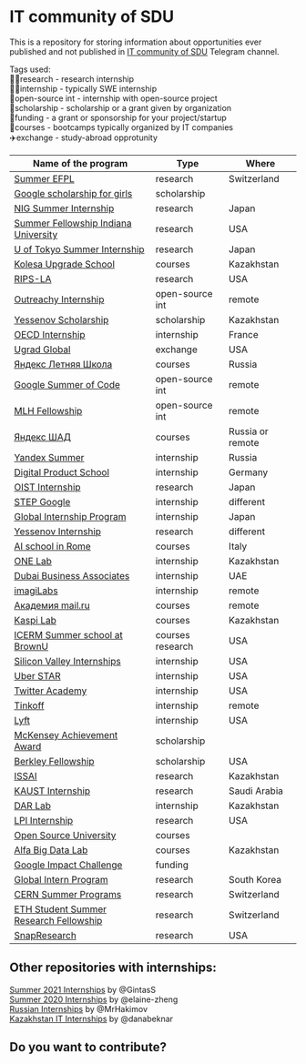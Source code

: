 # IT community of SDU

This is a repository for storing information about opportunities ever published and not published in [IT community of SDU](https://t.me/sdu_it_community) Telegram channel.

Tags used:  
👩‍🔬research - research internship  
:woman_technologist:internship - typically SWE internship  
👐open-source int - internship with open-source project  
🏫scholarship - scholarship or a grant given by organization  
💸funding - a grant or sponsorship for your project/startup  
📖courses - bootcamps typically organized by IT companies  
✈️exchange - study-abroad opprotunity  

Name of the program | Type | Where |
--------------------|------|-------|
[Summer EFPL](https://summer.epfl.ch/) | research | Switzerland |
[Google scholarship for girls](https://buildyourfuture.withgoogle.com/scholarships/generation-google-scholarship-emea/) | scholarship | |
[NIG Summer Internship](https://www.nig.ac.jp/jimu/soken/intern/2021/index.html) | research | Japan |
[Summer Fellowship Indiana University](https://luddy.indiana.edu/research/student-research/fellowship.html) | research | USA |
[U of Tokyo Summer Internship](https://www.ilo.k.u-tokyo.ac.jp/summer_en/program) | research | Japan |
[Kolesa Upgrade School](https://upgrade.kolesa.group/) | courses | Kazakhstan |
[RIPS-LA](http://www.ipam.ucla.edu/programs/student-research-programs/research-in-industrial-projects-for-students-rips-2021/?tab=apply) | research | USA |
[Outreachy Internship](https://www.outreachy.org/) | open-source int | remote |
[Yessenov Scholarship](https://yessenovfoundation.org/o-fonde/programmyi/nauka/stipendiya-im-akademika-sh-esenova/) | scholarship | Kazakhstan |
[OECD Internship](https://www.oecd.org/careers/internship-programme/) | internship | France |
[Ugrad Global](https://kz.usembassy.gov/global-ugrad-2021-2022/) | exchange | USA |
[Яндекс Летняя Школа](https://academy.yandex.ru/schools?utm_source=academy&utm_medium=smm&utm_campaign=anons_25.01#courses) | courses | Russia |
[Google Summer of Code](https://summerofcode.withgoogle.com/) | open-source int | remote |
[MLH Fellowship](https://fellowship.mlh.io/#programs) | open-source int | remote |
[Яндекс ШАД](https://yandexdataschool.ru/) | courses | Russia or remote |
[Yandex Summer](https://yandex.ru/yaintern/) | internship | Russia |
[Digital Product School](https://digitalproductschool.io/apply/) | internship | Germany |
[OIST Internship](https://admissions.oist.jp/oist-research-internship-program-description) | research | Japan |
[STEP Google](https://buildyourfuture.withgoogle.com/programs/step/) | internship | different |
[Global Internship Program](https://hennge.com/global/gip.html) | internship | Japan |
[Yessenov Internship](https://yessenovfoundation.org/o-fonde/programmyi/nauka/nauchnyie-stazhirovki-v-laboratoriyah-mira/) | research | different |
[AI school in Rome](https://picampus-school.com/programme/school-of-ai/) | courses | Italy |
[ONE Lab]() | internship | Kazakhstan |
[Dubai Business Associates](https://dubaibusinessassociates.ae/) | internship | UAE |
[imagiLabs](https://imagilabs.com/pages/careers) | internship | remote |
[Академия mail.ru](https://data.mail.ru/pages/index/?next=/feed/%3F#auth) | courses | remote |
[Kaspi Lab](https://lab.kaspi.kz/) | courses | Kazakhstan |
[ICERM Summer school at BrownU](https://icerm.brown.edu/summerug/2020/#programdetails) | courses research | USA |
[Silicon Valley Internships](https://siliconvalleyinternship.com/) | internship | USA |
[Uber STAR](https://www.uber.com/us/en/careers/teams/university/) | internship | USA |
[Twitter Academy](https://twitteracademy21.splashthat.com/) | internship | USA |
[Tinkoff](https://fintech.tinkoff.ru/study/start/) | internship | remote |
[Lyft](https://www.lyft.com/careers/university) | internship | USA |
[McKensey Achievement Award](https://www.mckinsey.com/careers/mckinsey-achievement-awards/overview#) | scholarship | |
[Berkley Fellowship](https://www.noticebard.com/miller-research-fellowship-university-california-berkeley/) | scholarship | USA |
[ISSAI](https://issai.nu.edu.kz/home/) | research | Kazakhstan |
[KAUST Internship](https://vsrp.kaust.edu.sa/internship/introduction) | research | Saudi Arabia |
[DAR Lab](https://dar.io/ru/internships) | internship | Kazakhstan |
[LPI Internship](https://www.lpi.usra.edu/lpiintern/) | research | USA |
[Open Source University](https://github.com/ossu/computer-science) | courses | |
[Alfa Big Data Lab](https://alfalab.kz/?utm_source=instagram&utm_medium=cpc&utm_campaign=ads&fbclid=PAAaY9N16JLnUc5Eo6TSY7S_f6JsnAHuZcjysow3sHfOP5ydDcbQRL3E-Bf8o) | courses | Kazakhstan |
[Google Impact Challenge](https://impactchallenge.withgoogle.com/womenandgirls2021/process) | funding | |
[Global Intern Program ](https://ipa.gist.ac.kr/ipa/sub04_01_01.do) | research | South Korea |
[CERN Summer Programs](https://careers.cern/summer) | research | Switzerland |
[ETH Student Summer Research Fellowship](https://inf.ethz.ch/studies/summer-research-fellowship.html) | research | Switzerland |
[SnapResearch](https://snap.submittable.com/submit) | research | USA |


## Other repositories with internships:  
[Summer 2021 Internships](https://github.com/pittcsc/Summer2021-Internships) by @GintasS  
[Summer 2020 Internships](https://github.com/elaine-zheng/summer2020internships) by @elaine-zheng  
[Russian Internships](https://github.com/MrHakimov/russian-internships) by @MrHakimov  
[Kazakhstan IT Internships](https://github.com/danabeknar/kazakhstan-it-internships) by @danabeknar  

## Do you want to contribute?


